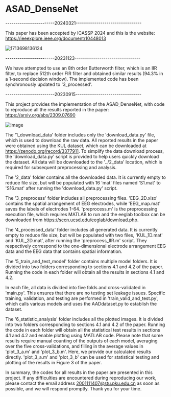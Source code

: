 # ASAD_DenseNet
------------------------20240321--------------------------------

This paper has been accepted by ICASSP 2024 and this is the website: https://ieeexplore.ieee.org/document/10448013

![1713698136124](https://github.com/xuxiran/ASAD_DenseNet/assets/48015859/46116aa2-7f2b-4b81-a94c-76c670b1cdb7)


------------------------20231123--------------------------------

We have attempted to use an 8th order Butterworth filter, which is an IIR filter, to replace 512th order FIR filter and obtained similar results (94.3% in a 1-second decision window). The implemented code has been synchronously updated to '3_processed'.

------------------------20230915--------------------------------

This project provides the implementation of the ASAD_DenseNet, with code to reproduce all the results reported in the paper: 
https://arxiv.org/abs/2309.07690

![image](https://github.com/xuxiran/ASAD_DenseNet/assets/48015859/5dd21b14-00a0-4194-9a57-297f39b04f37)


The '1_download_data' folder includes only the 'download_data.py' file, which is used to download the raw data. All reported results in the paper were obtained using the KUL dataset, which can be downloaded at https://zenodo.org/record/3377911. To simplify the data download process, the 'download_data.py' script is provided to help users quickly download the dataset. All data will be downloaded to the '../2_data' location, which is required for subsequent preprocessing and analysis.

The '2_data' folder contains all the downloaded data. It is currently empty to reduce file size, but will be populated with 16 'mat' files named 'S1.mat' to 'S16.mat' after running the 'download_data.py' script.

The '3_preprocess' folder includes all preprocessing files. 'EEG_2D.xlsx' contains the spatial arrangement of EEG electrodes, while 'EEG_map.mat' saves the labels of electrodes 1-64. 'preprocess.m' is the preprocessing execution file, which requires MATLAB to run and the eeglab toolbox can be downloaded from https://sccn.ucsd.edu/eeglab/download.php.

The '4_processed_data' folder includes all generated data. It is currently empty to reduce file size, but will be populated with two files, 'KUL_1D.mat' and 'KUL_2D.mat', after running the 'preprocess_IIR.m' script. They respectively correspond to the one-dimensional electrode arrangement EEG data and the EEG data that contains spatial information.

The '5_train_and_test_model' folder contains multiple model folders. It is divided into two folders corresponding to sections 4.1 and 4.2 of the paper. Running the code in each folder will obtain all the results in sections 4.1 and 4.2.

In each file, all data is divided into five folds and cross-validated in 'main.py'. This ensures that there are no testing set leakage issues. Specific training, validation, and testing are performed in 'train_valid_and_test.py', which calls various models and uses the AADdataset.py to establish the dataset.

The '6_statistic_analysis' folder includes all the plotted images. It is divided into two folders corresponding to sections 4.1 and 4.2 of the paper. Running the code in each folder will obtain all the statistical test results in sections 4.1 and 4.2 and enable plotting using MATLAB code. Please note that some results require manual counting of the outputs of each model, averaging over the five cross-validations, and filling in the average values in 'plot_3_a.m' and 'plot_3_b.m'. Here, we provide our calculated results directly. 'plot_3_a.m' and 'plot_3_b' can be used for statistical testing and plotting of the results in Figure 3 of the paper.

In summary, the codes for all results in the paper are presented in this project. If any difficulties are encountered during reproducing our work, please contact the email address 2001111407@stu.pku.edu.cn as soon as possible, and we will respond promptly. Thank you for your time.

